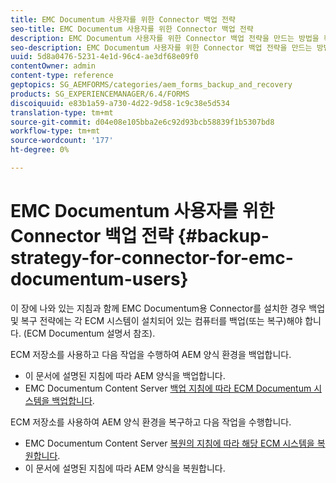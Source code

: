 ```yaml
---
title: EMC Documentum 사용자를 위한 Connector 백업 전략
seo-title: EMC Documentum 사용자를 위한 Connector 백업 전략
description: EMC Documentum 사용자를 위한 Connector 백업 전략을 만드는 방법을 확인하십시오.
seo-description: EMC Documentum 사용자를 위한 Connector 백업 전략을 만드는 방법을 확인하십시오.
uuid: 5d8a0476-5231-4e1d-96c4-ae3df68e09f0
contentOwner: admin
content-type: reference
geptopics: SG_AEMFORMS/categories/aem_forms_backup_and_recovery
products: SG_EXPERIENCEMANAGER/6.4/FORMS
discoiquuid: e83b1a59-a730-4d22-9d58-1c9c38e5d534
translation-type: tm+mt
source-git-commit: d04e08e105bba2e6c92d93bcb58839f1b5307bd8
workflow-type: tm+mt
source-wordcount: '177'
ht-degree: 0%

---
```



# EMC Documentum 사용자를 위한 Connector 백업 전략 {#backup-strategy-for-connector-for-emc-documentum-users}

이 장에 나와 있는 지침과 함께 EMC Documentum용 Connector를 설치한 경우 백업 및 복구 전략에는 각 ECM 시스템이 설치되어 있는 컴퓨터를 백업(또는 복구)해야 합니다. (ECM Documentum 설명서 참조).

ECM 저장소를 사용하고 다음 작업을 수행하여 AEM 양식 환경을 백업합니다.

* 이 문서에 설명된 지침에 따라 AEM 양식을 백업합니다.
* EMC Documentum Content Server [백업 지침에 따라 ECM Documentum 시스템을 백업합니다](/help/forms/using/admin-help/backing-recovering-emc-documentum-repository.md#back-up-the-emc-documentum-content-server).

ECM 저장소를 사용하여 AEM 양식 환경을 복구하고 다음 작업을 수행합니다.

* EMC Documentum Content Server [복원의 지침에 따라 해당 ECM 시스템을 복원합니다](/help/forms/using/admin-help/backing-recovering-emc-documentum-repository.md#restore-the-emc-documentum-content-server).
* 이 문서에 설명된 지침에 따라 AEM 양식을 복원합니다.

